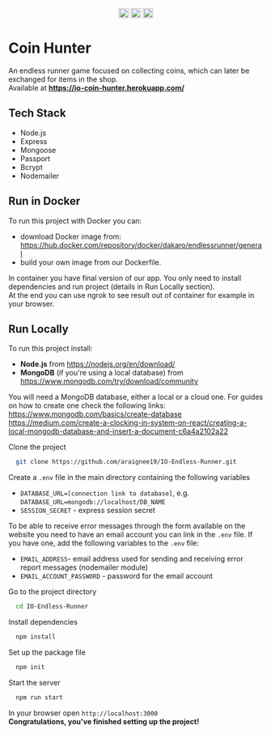 <p align="center">
<img src="https://github.com/araignee19/IO-Endless-Runner/blob/main/public/img/favicon.ico" width="20rem">
<img src="https://github.com/araignee19/IO-Endless-Runner/blob/main/public/img/favicon.ico" width="20rem">
<img src="https://github.com/araignee19/IO-Endless-Runner/blob/main/public/img/favicon.ico" width="20rem">
</p>

# Coin Hunter

An endless runner game focused on collecting coins, which can later be exchanged for items in the shop.  
Available at **https://io-coin-hunter.herokuapp.com/**


## Tech Stack

* Node.js
* Express
* Mongoose
* Passport
* Bcrypt
* Nodemailer

## Run in Docker
To run this project with Docker you can:   
* download Docker image from:  https://hub.docker.com/repository/docker/dakaro/endlessrunner/general 
* build your own image from our Dockerfile. 

In container you have final version of our app. You only need to install dependencies and run project (details in Run Locally section).   
At the end you can use ngrok to see result out of container for example in your browser.


## Run Locally

To run this project install:
* **Node.js** from https://nodejs.org/en/download/  
* **MongoDB** (if you're using a local database) from https://www.mongodb.com/try/download/community   

You will need a MongoDB database, either a local or a cloud one. For guides on how to create one check the following links:  
https://www.mongodb.com/basics/create-database  
https://medium.com/create-a-clocking-in-system-on-react/creating-a-local-mongodb-database-and-insert-a-document-c6a4a2102a22


Clone the project

```bash
  git clone https://github.com/araignee19/IO-Endless-Runner.git
```

Create a `.env` file in the main directory containing the following variables
* `DATABASE_URL=[connection link to database]`, e.g. `DATABASE_URL=mongodb://localhost/DB_NAME`
* `SESSION_SECRET` - express session secret  

To be able to receive error messages through the form available on the website you need to have an email account you can link in the `.env` file. If you have one, add the following variables to the `.env` file:
* `EMAIL_ADDRESS`- email address used for sending and receiving error report messages (nodemailer module)
* `EMAIL_ACCOUNT_PASSWORD` - password for the email account

Go to the project directory

```bash
  cd IO-Endless-Runner
```

Install dependencies

```bash
  npm install
```

Set up the package file

```bash
  npm init
```

Start the server

```bash
  npm run start
```

In your browser open `http://localhost:3000`  
**Congratulations, you've finished setting up the project!**
